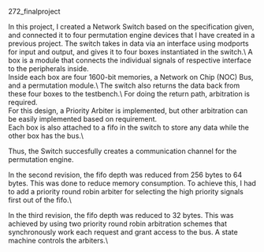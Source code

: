 272_finalproject

In this project, I created a Network Switch based on the specification given, and connected it to four permutation engine devices that I have created in a previous project. The switch takes in data via an interface using modports for input and output, and gives it to four boxes instantiated in the switch.\ 
A box is a module that connects the individual signals of respective interface to the peripherals inside.\
Inside each box are four 1600-bit memories, a Network on Chip (NOC) Bus, and a permutation module.\ 
The switch also returns the data back from these four boxes to the testbench.\ 
For doing the return path, arbitration is required.\
For this design, a Priority Arbiter is implemented, but other arbitration can be easily implemented based on requirement.\
Each box is also attached to a fifo in the switch to store any data while the other box has the bus.\

Thus, the Switch succesfully creates a communication channel for the permutation engine.

In the second revision, the fifo depth was reduced from 256 bytes to 64 bytes. This was done to reduce memory consumption. To achieve this, I had to add a priority round robin arbiter for selecting the high priority signals first out of the fifo.\

In the third revision, the fifo depth was reduced to 32 bytes. This was achieved by using two priority round robin arbitration schemes that synchronously work each request and grant access to the bus. A state machine controls the arbiters.\
